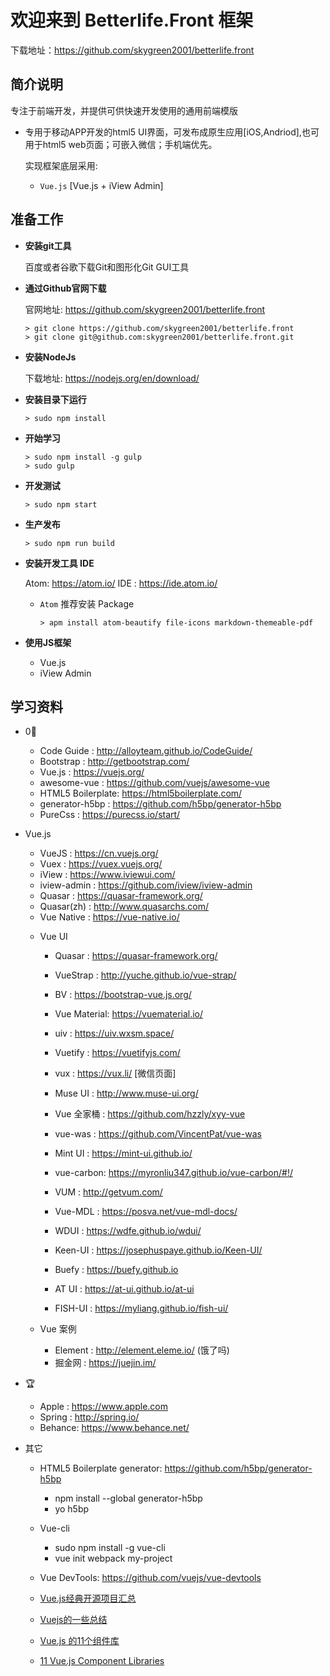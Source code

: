 # 欢迎来到 Betterlife.Front 框架

下载地址：https://github.com/skygreen2001/betterlife.front

## 简介说明

专注于前端开发，并提供可供快速开发使用的通用前端模版

* 专用于移动APP开发的html5 UI界面，可发布成原生应用[iOS,Andriod],也可用于html5 web页面；可嵌入微信；手机端优先。

  实现框架底层采用:
    - `Vue.js` [Vue.js + iView Admin]

## 准备工作

* **安装git工具**

  百度或者谷歌下载Git和图形化Git GUI工具

* **通过Github官网下载**

  官网地址: https://github.com/skygreen2001/betterlife.front
  ```
  > git clone https://github.com/skygreen2001/betterlife.front
  > git clone git@github.com:skygreen2001/betterlife.front.git
  ```

* **安装NodeJs**

  下载地址: https://nodejs.org/en/download/

* **安装目录下运行**

  ```
  > sudo npm install
  ```

* **开始学习**

  ```
  > sudo npm install -g gulp
  > sudo gulp
  ```

* **开发测试**

  ```
  > sudo npm start
  ```

* **生产发布**

  ```
  > sudo npm run build
  ```

* **安装开发工具 IDE**

  Atom: https://atom.io/
  IDE : https://ide.atom.io/

  - `Atom` 推荐安装 Package

    ```
    > apm install atom-beautify file-icons markdown-themeable-pdf
    ```

* **使用JS框架**
  - Vue.js
  - iView Admin

## 学习资料

- 0⃣️
  * Code Guide       : http://alloyteam.github.io/CodeGuide/
  * Bootstrap        : http://getbootstrap.com/
  * Vue.js           : https://vuejs.org/
  * awesome-vue      : https://github.com/vuejs/awesome-vue
  * HTML5 Boilerplate: https://html5boilerplate.com/
  * generator-h5bp   : https://github.com/h5bp/generator-h5bp
  * PureCss          : https://purecss.io/start/

- Vue.js
  * VueJS       : https://cn.vuejs.org/
  * Vuex        : https://vuex.vuejs.org/
  * iView       : https://www.iviewui.com/
  * iview-admin : https://github.com/iview/iview-admin
  * Quasar      : https://quasar-framework.org/
  * Quasar(zh)  : http://www.quasarchs.com/
  * Vue Native  : https://vue-native.io/

  - Vue UI
    * Quasar    : https://quasar-framework.org/
    * VueStrap    : http://yuche.github.io/vue-strap/
    * BV          : https://bootstrap-vue.js.org/
    * Vue Material: https://vuematerial.io/
    * uiv         : https://uiv.wxsm.space/
    * Vuetify     : https://vuetifyjs.com/
    * vux         : https://vux.li/ [微信页面]

    * Muse UI   : http://www.muse-ui.org/
    * Vue 全家桶 : https://github.com/hzzly/xyy-vue
    * vue-was   : https://github.com/VincentPat/vue-was
    * Mint UI   : https://mint-ui.github.io/
    * vue-carbon: https://myronliu347.github.io/vue-carbon/#!/
    * VUM       : http://getvum.com/
    * Vue-MDL   : https://posva.net/vue-mdl-docs/
    * WDUI      : https://wdfe.github.io/wdui/
    * Keen-UI   : https://josephuspaye.github.io/Keen-UI/
    * Buefy     : https://buefy.github.io
    * AT UI     : https://at-ui.github.io/at-ui
    * FISH-UI   : https://myliang.github.io/fish-ui/

  - Vue 案例
    * Element   : http://element.eleme.io/ (饿了吗)
    * 掘金网     : https://juejin.im/

- 🏆
  * Apple  : https://www.apple.com
  * Spring : http://spring.io/
  * Behance: https://www.behance.net/

- 其它
  * HTML5 Boilerplate generator: https://github.com/h5bp/generator-h5bp
    - npm install --global generator-h5bp
    - yo h5bp
  * Vue-cli
    - sudo npm install -g vue-cli
    - vue init webpack my-project
  * Vue DevTools: https://github.com/vuejs/vue-devtools

  * [Vue.js经典开源项目汇总](http://www.html5dw.com/post/5570)
  * [Vuejs的一些总结](https://segmentfault.com/a/1190000005832164)
  * [Vue.js 的11个组件库](https://juejin.im/entry/5a3879705188257d6929b4b1)
  * [11 Vue.js Component Libraries](https://blog.bitsrc.io/11-vue-js-component-libraries-you-should-know-in-2018-3d35ad0ae37f)
